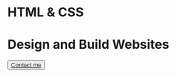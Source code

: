 # HTML & CSS

# Design and Build Websites

<button><a href="https://abdiaziz.netlify.app/">Contact me</a></button>